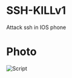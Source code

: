 # SSH-KILLv1
Attack ssh in IOS phone 

# Photo

![Script](https://up4net.com/uploads3/up4net-SSH-KILL.png)

